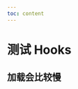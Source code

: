 ```yaml
---
toc: content
---
```


# 测试 Hooks

## 加载会比较慢

<code src="./memo/demos/demo1.tsx" title="memo钩子函数测试-父组件重渲"></code>
<code src="./memo/demos/demo2.tsx" title="memo钩子函数测试"></code>
<code src="./memo/demos/demo3.tsx" title="memo钩子函数测试（优化）"></code>
<code src="./memo/demos/demo4.tsx" title="memo钩子函数测试2"></code>
<code src="./memo/demos/demo5.tsx" title="memo钩子函数测试2（优化）"></code>
